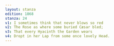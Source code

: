 ```yaml
---
layout: stanza
edition: 1868
stanza: 24
v1: I sometimes think that never blows so red
v2: The Rose as where some buried Cæsar bled;
v3: That every Hyacinth the Garden wears
v4: Dropt in her Lap from some once lovely Head.
---
```

